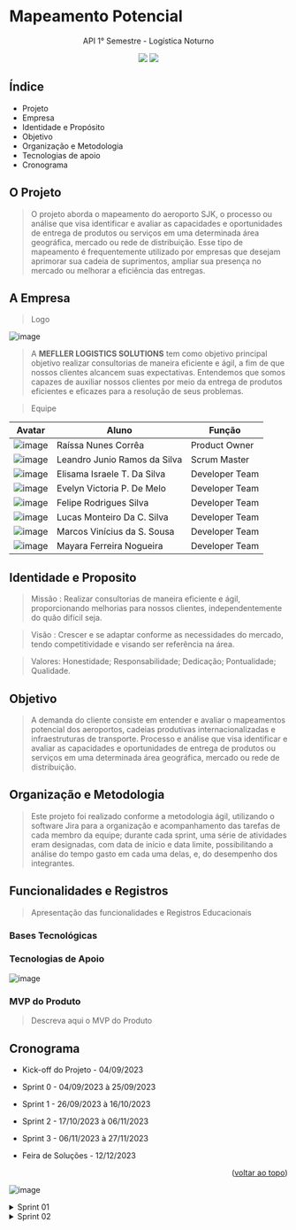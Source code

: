 # Mapeamento Potencial
<p align="center"> 
API 1° Semestre - Logística Noturno
</p> 
  
<p align="center">   
 <img src="https://img.shields.io/badge/Status%3A-DONE-green"/>
 <a href="http://fatecsjc-prd.azurewebsites.net/"><img src="https://img.shields.io/badge/Instituição%3A-FATEC-red"/></a>
</p>

## **Índice**

* Projeto
* Empresa
* Identidade e Propósito
* Objetivo
* Organização e Metodologia
* Tecnologias de apoio
* Cronograma
 

## **O Projeto**
> O projeto aborda o mapeamento do aeroporto SJK, o processo ou análise que visa identificar e avaliar as capacidades e oportunidades de entrega de produtos ou serviços em uma determinada área geográfica, mercado ou rede de distribuição. Esse tipo de mapeamento é frequentemente utilizado por empresas que desejam aprimorar sua cadeia de suprimentos, ampliar sua presença no mercado ou melhorar a eficiência das entregas.

## **A Empresa**
> Logo

![image](https://github.com/Mefller/mapeamento-potencial/assets/144354286/79973ebd-049e-4cdd-b8bf-a9d6ee4ea959)


> A **MEFLLER LOGISTICS SOLUTIONS** tem como objetivo principal objetivo realizar consultorias de maneira eficiente e ágil, a fim de que nossos clientes alcancem suas expectativas. Entendemos que somos capazes de auxiliar nossos clientes por meio da entrega de produtos eficientes e eficazes para a resolução de seus problemas.

 > Equipe 

| Avatar | Aluno | Função | 
| ------ | ----- | -------| 
|![image](https://github.com/Mefller/mapeamento-potencial/assets/144354286/ecb7c381-31f4-491a-a0d5-e8e46d61f099)| Raíssa Nunes Corrêa | Product Owner | 
|![image](https://github.com/Mefller/mapeamento-potencial/assets/144354286/62a5893a-f533-400d-aa4a-d7bf709ab96e)|Leandro Junio Ramos da Silva | Scrum Master | 
|![image](https://github.com/Mefller/mapeamento-potencial/assets/144354286/7132aa83-a0f0-4797-99da-855ff78b0efa)| Elisama Israele T. Da Silva | Developer Team | 
|![image](https://github.com/Mefller/mapeamento-potencial/assets/144354286/1c80bf75-b41c-48f6-8bbc-43ea71a0b639)| Evelyn Victoria P. De Melo  | Developer Team |
|![image](https://github.com/Mefller/mapeamento-potencial/assets/144354286/0db67253-7855-4d97-9e5b-927bf5ecf4e3)| Felipe Rodrigues Silva | Developer Team | 
|![image](https://github.com/Mefller/mapeamento-potencial/assets/144354286/d14ad057-9c30-4cc5-92c4-213acbcd16c7)| Lucas Monteiro Da C. Silva | Developer Team |
|![image](https://github.com/Mefller/mapeamento-potencial/assets/144354286/c3139c90-7f79-4627-b34f-a4d68d486a4b)| Marcos Vinícius da S. Sousa | Developer Team | 
|![image](https://github.com/Mefller/mapeamento-potencial/assets/144354286/149ea356-9f1e-4191-99b8-24f102d8f315)| Mayara Ferreira Nogueira | Developer Team |

                                                                                                                                                                                                                                                                                      
## Identidade e Proposito

> Missão : Realizar consultorias de maneira eficiente e ágil, proporcionando melhorias para nossos clientes, independentemente do quão difícil seja.

> Visão : Crescer e se adaptar conforme as necessidades do mercado, tendo competitividade e visando ser referência na área.

> Valores: Honestidade; Responsabilidade; Dedicação; Pontualidade; Qualidade.


## Objetivo 
> A demanda do cliente consiste em entender e avaliar o mapeamentos potencial dos aeroportos, cadeias produtivas internacionalizadas e infraestruturas de transporte. Processo e análise que visa identificar e avaliar as capacidades e oportunidades de entrega de produtos ou serviços em uma determinada área geográfica, mercado ou rede de distribuição.

## Organização e Metodologia
> Este projeto foi realizado conforme a metodologia ágil, utilizando o software Jira para a organização e acompanhamento das tarefas de cada membro da equipe; durante cada sprint, uma série de atividades eram designadas, com data de início e data limite, possibilitando a análise do tempo gasto em cada uma delas, e, do desempenho dos integrantes.

## Funcionalidades e Registros
> Apresentação das funcionalidades e Registros Educacionais
### Bases Tecnológicas
### Tecnologias de Apoio

![image](https://github.com/Mefller/mapeamento-potencial/assets/144354286/abfbb4a9-a495-4541-b159-552172ebce07)





### MVP do Produto 
> Descreva aqui o MVP do Produto

## Cronograma

* Kick-off do Projeto - 04/09/2023

* Sprint 0 - 04/09/2023 à 25/09/2023

* Sprint 1 - 26/09/2023 à 16/10/2023 

* Sprint 2 - 17/10/2023 à 06/11/2023

* Sprint 3 - 06/11/2023 à 27/11/2023 

* Feira de Soluções - 12/12/2023
                                                                                                                                                                                     <p align="right">(<a href="#top">voltar ao topo</a>)

![image](https://github.com/Mefller/mapeamento-potencial/assets/144354286/b55aef70-1339-4fa8-9957-9a895deb894d)


<details>
<summary>Sprint 01</summary>
 
>Backlog
<div id="top"></div>
<p align="center">
  
![image](https://github.com/Mefller/mapeamento-potencial/assets/144354286/b36a8176-b5c5-447f-b622-29d2c481aa0a)



>Burndown Chart

_Por Tempo_
<div id="top"></div>
<p align="center">

![image](https://github.com/Mefller/mapeamento-potencial/assets/144354286/18331696-7e39-475d-98de-01c0d5949e2e)


_Por Itens_

<p align="center">
      

![image](https://github.com/Mefller/mapeamento-potencial/assets/144354286/238e09ce-1bc1-4dc0-8ced-44a86ac386f1)

_Potótipo de Dashboard_

>Importação


![image](https://github.com/Mefller/mapeamento-potencial/assets/144354286/db2bd244-7024-48eb-8354-b39ed5821ca7)

>Exportação


![image](https://github.com/Mefller/mapeamento-potencial/assets/144354286/885a75f3-a186-4622-95d7-adb8ab6487c1)




     
</details>
  
<details>
<summary>Sprint 02</summary>

>Backlog
<div id="top"></div>
<p align="center">

![image](https://github.com/Mefller/mapeamento-potencial/assets/144354286/2bcdb00f-47ff-4e61-9bd2-3b99bf4ce8a1)

      
>Burndown Chart
  
_Por Itens_
<div id="top"></div>
<p align="center">
     
  
_Por Tempo_
<div id="top"></div>
<p align="center">
      
_Potótipo de Dashboard_

> Importação

![image](https://github.com/Mefller/mapeamento-potencial/assets/144354286/35f0144a-d117-4d64-b564-ce5dce1623eb)

> Exportação

![image](https://github.com/Mefller/mapeamento-potencial/assets/144354286/775d60fc-bf3c-4746-95ed-5b43bef38756)

  
<details>
<summary>Sprint 03</summary>

>Backlog
<div id="top"></div>
<p align="center">
     
  
>Burndown Chart
  
_Por Itens_
<div id="top"></div>
<p align="center">
     
  
_Por Tempo_
<div id="top"></div>
<p align="center">
       
  
</details>
  







